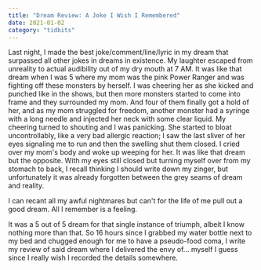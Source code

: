 ```yaml
---
title: "Dream Review: A Joke I Wish I Remembered"
date: 2021-01-02
category: "tidbits"
---
```


Last night, I made the best joke/comment/line/lyric in my dream that surpassed all other jokes in dreams in existence. My laughter escaped from unreality to actual audibility out of my dry mouth at 7 AM. It was like that dream when I was 5 where my mom was the pink Power Ranger and was fighting off these monsters by herself. I was cheering her as she kicked and punched like in the shows, but then more monsters started to come into frame and they surrounded my mom. And four of them finally got a hold of her, and as my mom struggled for freedom, another monster had a syringe with a long needle and injected her neck with some clear liquid. My cheering turned to shouting and I was panicking. She started to bloat uncontrollably, like a very bad allergic reaction; I saw the last sliver of her eyes signaling me to run and then the swelling shut them closed. I cried over my mom's body and woke up weeping for her. It was like that dream but the opposite. With my eyes still closed but turning myself over from my stomach to back, I recall thinking I should write down my zinger, but unfortunately it was already forgotten between the grey seams of dream and reality. 

I can recant all my awful nightmares but can't for the life of me pull out a good dream. All I remember is a feeling.

It was a 5 out of 5 dream for that single instance of triumph, albeit I know nothing more than that. So 16 hours since I grabbed my water bottle next to my bed and chugged enough for me to have a pseudo-food coma, I write my review of said dream where I delivered the envy of... myself I guess since I really wish I recorded the details somewhere. 